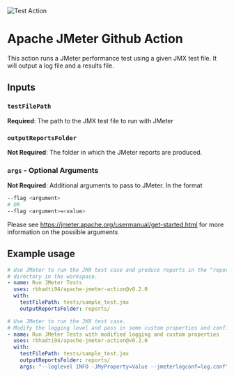 ![Test Action](https://github.com/rbhadti94/apache-jmeter-action/workflows/Test%20Action/badge.svg)

# Apache JMeter Github Action

This action runs a JMeter performance test using a given JMX test file. It will output a log file and a results file.

## Inputs

### `testFilePath`
**Required**: The path to the JMX test file to run with JMeter

### `outputReportsFolder`
**Not Required**: The folder in which the JMeter reports are produced.

### ```args``` - Optional Arguments
**Not Required**: Additional arguments to pass to JMeter. In the format

```bash
--flag <argument>
# OR
--flag <argument>=<value>
```

Please see https://jmeter.apache.org/usermanual/get-started.html for more information on the possible arguments

## Example usage
```yaml
# Use JMeter to run the JMX test case and produce reports in the "reports/"
# directory in the workspace.
- name: Run JMeter Tests
  uses: rbhadti94/apache-jmeter-action@v0.2.0
  with:
    testFilePath: tests/sample_test.jmx
    outputReportsFolder: reports/

# Use JMeter to run the JMX test case.
# Modify the logging level and pass in some custom properties and config
- name: Run JMeter Tests with modified logging and custom properties
  uses: rbhadti94/apache-jmeter-action@v0.2.0
  with:
    testFilePath: tests/sample_test.jmx
    outputReportsFolder: reports/
    args: "--loglevel INFO -JMyProperty=Value --jmeterlogconf=log.conf"
```